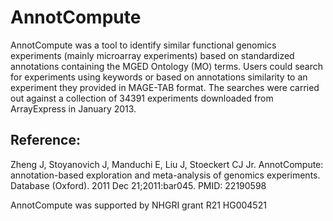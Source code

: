 # AnnotCompute
AnnotCompute was a tool to identify similar functional genomics experiments (mainly microarray experiments) based on standardized annotations containing the MGED Ontology (MO) terms. Users could search for experiments using keywords or based on annotations similarity to an experiment they provided in MAGE-TAB format. The searches were carried out against a collection of 34391 experiments downloaded from ArrayExpress in January 2013. 
## Reference: 
Zheng J, Stoyanovich J, Manduchi E, Liu J, Stoeckert CJ Jr. AnnotCompute: annotation-based exploration and meta-analysis of genomics experiments. 
Database (Oxford). 2011 Dec 21;2011:bar045. PMID: 22190598

AnnotCompute was supported by NHGRI grant R21 HG004521

